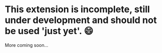 # This extension is incomplete, still under development and should not be used 'just yet'. :smile:

More coming soon...
